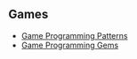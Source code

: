 ## Games

- [Game Programming Patterns](https://gameprogrammingpatterns.com/)
- [Game Programming Gems](https://www.satori.org/game-programming-gems/)
